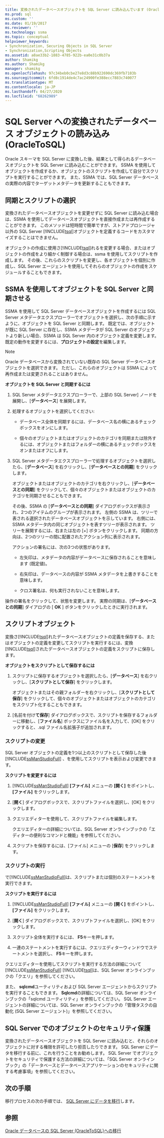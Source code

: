 ```yaml
---
title: 変換されたデータベースオブジェクトを SQL Server に読み込んでいます (OracleToSQL) |Microsoft Docs
ms.prod: sql
ms.custom: ''
ms.date: 01/19/2017
ms.reviewer: ''
ms.technology: ssma
ms.topic: conceptual
helpviewer_keywords:
- Synchronization, Securing Objects in SQL Server
- Synchronization,Scripting Objects
ms.assetid: a8ae33b2-1883-4785-922b-ea0e31c0b37a
author: Shamikg
ms.author: Shamikg
manager: shamikg
ms.openlocfilehash: 97c34beb0cbe27e8d3c88b922690dc369fb7103b
ms.sourcegitcommit: 6fd8c1914de4c7ac24900fe388ecc7883c740077
ms.translationtype: MT
ms.contentlocale: ja-JP
ms.lasthandoff: 04/27/2020
ms.locfileid: "68262989"
---
```

# <a name="loading-converted-database-objects-into-sql-server-oracletosql"></a>SQL Server への変換されたデータベース オブジェクトの読み込み (OracleToSQL)
Oracle スキーマを SQL Server に変換した後、結果として得られるデータベースオブジェクトを SQL Server に読み込むことができます。 SSMA を使用してオブジェクトを作成するか、オブジェクトのスクリプトを作成して自分でスクリプトを実行することができます。 また、SSMA では、SQL Server データベースの実際の内容でターゲットメタデータを更新することもできます。  
  
## <a name="choosing-between-synchronization-and-scripts"></a>同期とスクリプトの選択  
変換されたデータベースオブジェクトを変更せずに SQL Server に読み込む場合は、SSMA を使用してデータベースオブジェクトを直接作成または再作成することができます。 このメソッドは短時間で簡単ですが、ストアドプロシージャ以外の SQL Server [!INCLUDE[tsql](../../includes/tsql-md.md)]オブジェクトを定義するコードをカスタマイズすることはできません。  
  
オブジェクトの作成に使用さ[!INCLUDE[tsql](../../includes/tsql-md.md)]れるを変更する場合、またはオブジェクトの作成をより細かく制御する場合は、ssma を使用してスクリプトを作成します。 その後、これらのスクリプトを変更し、各オブジェクトを個別に作成し、SQL Server エージェントを使用してそれらのオブジェクトの作成をスケジュールすることもできます。  
  
## <a name="using-ssma-to-synchronize-objects-with-sql-server"></a>SSMA を使用してオブジェクトを SQL Server と同期させる  
SSMA を使用して SQL Server データベースオブジェクトを作成するには SQL Server メタデータエクスプローラーでオブジェクトを選択し、次の手順に示すように、オブジェクトを SQL Server と同期します。 既定では、オブジェクトが既に SQL Server に存在し、SSMA メタデータが SQL Server のオブジェクトより新しい場合、SSMA は SQL Server 内のオブジェクト定義を変更します。 既定の動作を変更するには、**プロジェクトの設定**を編集します。  
  
> [!NOTE]  
> Oracle データベースから変換されていない既存の SQL Server データベースオブジェクトを選択できます。 ただし、これらのオブジェクトは SSMA によって再作成または変更されることはありません。  
  
**オブジェクトを SQL Server と同期するには**  
  
1.  SQL Server メタデータエクスプローラーで、上部の SQL Server] ノードを展開し、[**データベース**] を展開します。  
  
2.  処理するオブジェクトを選択してください:  
  
    -   データベース全体を同期するには、データベース名の横にあるチェックボックスをオンにします。  
  
    -   個々のオブジェクトまたはオブジェクトのカテゴリを同期または除外するには、オブジェクトまたはフォルダーの横にあるチェックボックスをオンまたはオフにします。  
  
3.  SQL Server メタデータエクスプローラーで処理するオブジェクトを選択したら、[**データベース**] を右クリックし、[**データベースとの同期**] をクリックします。  
  
    オブジェクトまたはオブジェクトのカテゴリを右クリックし、[**データベースとの同期**] をクリックして、個々のオブジェクトまたはオブジェクトのカテゴリを同期させることもできます。  
  
    その後、SSMA の [**データベースとの同期**] ダイアログボックスが表示され、2つのアイテムのグループが表示されます。 左側の SSMA は、ツリーで表される選択されたデータベースオブジェクトを示しています。 右側には、SSMA メタデータ内の同じオブジェクトを表すツリーが表示されます。 ツリーを展開するには、右または左の [+] ボタンをクリックします。 同期の方向は、2つのツリーの間に配置されたアクション列に表示されます。  
  
    アクションの署名には、次の3つの状態があります。  
  
    -   左矢印は、メタデータの内容がデータベースに保存されることを意味します (既定値)。  
  
    -   右矢印は、データベースの内容が SSMA メタデータを上書きすることを意味します。  
  
    -   クロス署名は、何も実行されないことを意味します。  
  
操作の署名をクリックして、状態を変更します。 実際の同期は、[**データベースとの同期**] ダイアログの [ **OK** ] ボタンをクリックしたときに実行されます。  
  
## <a name="scripting-objects"></a>スクリプトオブジェクト  
変換さ[!INCLUDE[tsql](../../includes/tsql-md.md)]れたデータベースオブジェクトの定義を保存する、またはオブジェクトの定義を変更してスクリプトを実行するには、変換[!INCLUDE[tsql](../../includes/tsql-md.md)]されたデータベースオブジェクトの定義をスクリプトに保存します。  
  
**オブジェクトをスクリプトとして保存するには**  
  
1.  スクリプトに保存するオブジェクトを選択したら、[**データベース**] を右クリックし、[**スクリプトとして保存**] をクリックします。  
  
    オブジェクトまたはその親フォルダーを右クリックし、[**スクリプトとして保存**] をクリックして、個々のオブジェクトまたはオブジェクトのカテゴリをスクリプト化することもできます。  
  
2.  [名前を付け**て保存**] ダイアログボックスで、スクリプトを保存するフォルダーに移動し、[**ファイル名**] ボックスにファイル名を入力して、[OK] をクリックすると、.sql ファイル名拡張子が追加されます。  
  
### <a name="modifying-scripts"></a>スクリプトの変更  
SQL Server オブジェクトの定義を1つ以上のスクリプトとして保存した後[!INCLUDE[ssManStudioFull](../../includes/ssmanstudiofull-md.md)] 、を使用してスクリプトを表示および変更できます。  
  
**スクリプトを変更するには**  
  
1.  [!INCLUDE[ssManStudioFull](../../includes/ssmanstudiofull-md.md)] **[ファイル]** メニューの **[開く]** をポイントし、 **[ファイル]** をクリックします。  
  
2.  [**開く**] ダイアログボックスで、スクリプトファイルを選択し、[OK] をクリックします。
  
3.  クエリエディターを使用して、スクリプトファイルを編集します。  
  
    クエリエディターの詳細については、SQL Server オンラインブックの「エディターの便利なコマンドと機能」を参照してください。  
  
4.  スクリプトを保存するには、[ファイル] メニューの [**保存**] をクリックします。  
  
### <a name="running-scripts"></a>スクリプトの実行  
で[!INCLUDE[ssManStudioFull](../../includes/ssmanstudiofull-md.md)]は、スクリプトまたは個別のステートメントを実行できます。  
  
**スクリプトを実行するには**  
  
1.  [!INCLUDE[ssManStudioFull](../../includes/ssmanstudiofull-md.md)] **[ファイル]** メニューの **[開く]** をポイントし、 **[ファイル]** をクリックします。  
  
2.  [**開く**] ダイアログボックスで、スクリプトファイルを選択し、[OK] をクリックします。  
  
3.  スクリプト全体を実行するには、 **F5**キーを押します。  
  
4.  一連のステートメントを実行するには、クエリエディターウィンドウでステートメントを選択し、 **F5**キーを押します。  
  
クエリエディターを使用してスクリプトを実行する方法の詳細について[!INCLUDE[ssManStudioFull](../../includes/ssmanstudiofull-md.md)] [!INCLUDE[tsql](../../includes/tsql-md.md)]は、SQL Server オンラインブックの「クエリ」を参照してください。  
  
また、 **sqlcmd**ユーティリティおよび SQL Server エージェントからスクリプトを実行することもできます。 **Sqlcmd**の詳細については、SQL Server オンラインブックの「sqlcmd ユーティリティ」を参照してください。 SQL Server エージェントの詳細については、SQL Server オンラインブックの「管理タスクの自動化 (SQL Server エージェント)」を参照してください。  
  
## <a name="securing-objects-in-sql-server"></a>SQL Server でのオブジェクトのセキュリティ保護  
変換されたデータベースオブジェクトを SQL Server に読み込むと、それらのオブジェクトに対する権限を許可したり拒否したりできます。 SQL Server にデータを移行する前に、これを行うことをお勧めします。 SQL Server でオブジェクトをセキュリティで保護する方法の詳細については、「SQL Server オンラインブック」の「データベースとデータベースアプリケーションのセキュリティに関する考慮事項」を参照してください。  
  
## <a name="next-step"></a>次の手順  
移行プロセスの次の手順では、 [SQL Server にデータを移行](migrating-oracle-data-into-sql-server-oracletosql.md)します。  
  
## <a name="see-also"></a>参照  
[Oracle データベースの SQL Server &#40;OracleToSQL&#41;への移行](../../ssma/oracle/migrating-oracle-databases-to-sql-server-oracletosql.md)  
  
